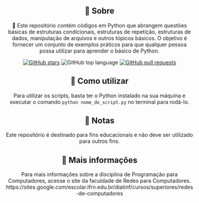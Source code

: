 <h2 align="center">📌 Sobre</h2>
<p align="center">
    🚀 Este repositório contém códigos em Python que abrangem questões básicas de estruturas condicionais, estruturas de repetição, estruturas de dados, manipulação de arquivos e outros tópicos básicos. O objetivo é fornecer um conjunto de exemplos práticos para que qualquer pessoa possa utilizar para aprender o básico de Python.
</p>
<p align="center">
    <a href="https://github.com/kakanetwork/Projetos.py/stargazers"><img alt="GitHub stars" 
    src="https://img.shields.io/github/stars/kakanetwork/Projetos.py?color=4d080e&style=flat-square"></a>
    <img alt="GitHub top language" src="https://img.shields.io/github/languages/top/kakanetwork/Projetos.py?color=4d080e&style=flat-square">
    <a href="https://github.com/kakanetwork/Projetos.py/pulls"><img alt="GitHub pull requests" 
    src="https://img.shields.io/github/issues-pr/kakanetwork/Projetos.py?color=4d080e&style=flat-square"></a>
</p>
<h2 align="center">🚀 Como utilizar</h2>
<p align="center">
    Para utilizar os scripts, basta ter o Python instalado na sua máquina e executar o comando <code>python nome_do_script.py</code> no terminal para rodá-lo.
</p>
<h2 align="center">📝 Notas</h2>
<p align="center">
    Este repositório é destinado para fins educacionais e não deve ser utilizado para outros fins.
</p>
<h2 align="center">👀 Mais informações</h2>

<p align="center">
    Para mais informações sobre a disciplina de Programação para Computadores, acesse o site da faculdade de Redes para Computadores.
    https://sites.google.com/escolar.ifrn.edu.br/diatinf/cursos/superiores/redes-de-computadores
</p>

<p align="center">
  <a href="https://github.com/kakanetwork/Projetos.py/stargazers"><img alt="GitHub stars" 
  src="https://img.shields.io/github/st
